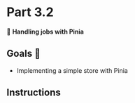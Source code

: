 # Part 3.2

🚀 **Handling jobs with Pinia**

## Goals 🎯

-   Implementing a simple store with Pinia

## Instructions
